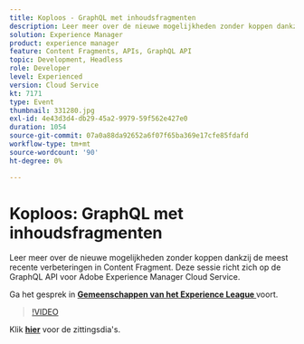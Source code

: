 ```yaml
---
title: Koploos - GraphQL met inhoudsfragmenten
description: Leer meer over de nieuwe mogelijkheden zonder koppen dankzij de meest recente verbeteringen in Content Fragment. Deze sessie richt zich op de GraphQL API voor Adobe Experience Manager Cloud Service. Deze sessie is afgeleverd als onderdeel van de Adobe Developers Live Content-gebeurtenis.
solution: Experience Manager
product: experience manager
feature: Content Fragments, APIs, GraphQL API
topic: Development, Headless
role: Developer
level: Experienced
version: Cloud Service
kt: 7171
type: Event
thumbnail: 331280.jpg
exl-id: 4e43d3d4-db29-45a2-9979-59f562e427e0
duration: 1054
source-git-commit: 07a0a88da92652a6f07f65ba369e17cfe85fdafd
workflow-type: tm+mt
source-wordcount: '90'
ht-degree: 0%

---
```


# Koploos: GraphQL met inhoudsfragmenten

Leer meer over de nieuwe mogelijkheden zonder koppen dankzij de meest recente verbeteringen in Content Fragment. Deze sessie richt zich op de GraphQL API voor Adobe Experience Manager Cloud Service.

Ga het gesprek in **[Gemeenschappen van het Experience League ](https://adobe.ly/36Yd3v6)** voort.

>[!VIDEO](https://video.tv.adobe.com/v/331280/?quality=12&learn=on&hidetitle=true)

Klik **[hier](/help/adobe-developers-live/assets/headless-graphql-content-fragments.pdf)** voor de zittingsdia&#39;s.
